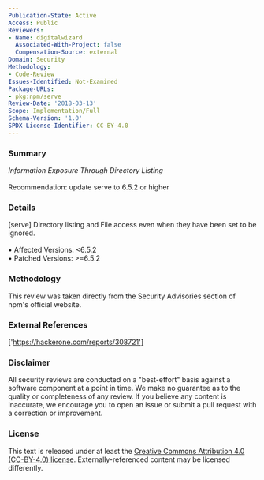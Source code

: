 ```yaml
---
Publication-State: Active
Access: Public
Reviewers:
- Name: digitalwizard
  Associated-With-Project: false
  Compensation-Source: external
Domain: Security
Methodology:
- Code-Review
Issues-Identified: Not-Examined
Package-URLs:
- pkg:npm/serve
Review-Date: '2018-03-13'
Scope: Implementation/Full
Schema-Version: '1.0'
SPDX-License-Identifier: CC-BY-4.0
---
```

### Summary
*Information Exposure Through Directory Listing*<br><br>Recommendation: update serve to 6.5.2 or higher
### Details
[serve] Directory listing and File access even when they have been set to be ignored.
<br><br>• Affected Versions: <6.5.2
<br>• Patched Versions: >=6.5.2
### Methodology
This review was taken directly from the Security Advisories section of npm's official website.
### External References
['https://hackerone.com/reports/308721']
### Disclaimer
All security reviews are conducted on a "best-effort" basis against a software component at a point in time. We make no guarantee as to the quality or completeness of any review. If you believe any content is inaccurate, we encourage you to open an issue or submit a pull request with a correction or improvement.
### License
This text is released under at least the [Creative Commons Attribution 4.0 (CC-BY-4.0) license](https://creativecommons.org/licenses/by/4.0/legalcode.txt). Externally-referenced content may be licensed differently.
